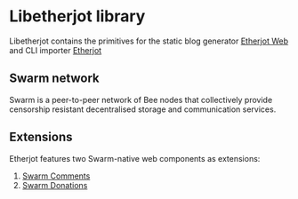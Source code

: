 # Libetherjot library

Libetherjot contains the primitives for the static blog generator [Etherjot Web](https://github.com/ethersphere/etherjot-web) and CLI importer [Etherjot](https://github.com/ethersphere/etherjot)

## Swarm network

Swarm is a peer-to-peer network of Bee nodes that collectively provide censorship resistant decentralised storage and communication services.

## Extensions

Etherjot features two Swarm-native web components as extensions:

1. [Swarm Comments](https://github.com/ethersphere/comment-system-ui)
2. [Swarm Donations](https://github.com/ethersphere/swarm-donation)
